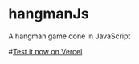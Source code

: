 # hangmanJs
A hangman game done in JavaScript

#[Test it now on Vercel](https://hangman-arar.vercel.app/)

